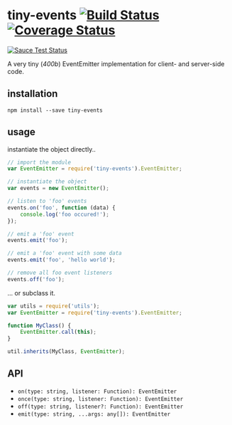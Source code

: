 # tiny-events [![Build Status][0]][1] [![Coverage Status][2]][3]
[![Sauce Test Status][4]][5]

A very tiny (*400b*) EventEmitter implementation for client- and server-side code.


## installation
`npm install --save tiny-events`


## usage
instantiate the object directly..

```javascript
// import the module
var EventEmitter = require('tiny-events').EventEmitter;

// instantiate the object
var events = new EventEmitter();

// listen to 'foo' events
events.on('foo', function (data) {
    console.log('foo occured!');
});

// emit a 'foo' event
events.emit('foo');

// emit a 'foo' event with some data
events.emit('foo', 'hello world');

// remove all foo event listeners
events.off('foo');
```

... or subclass it.
```javascript
var utils = require('utils');
var EventEmitter = require('tiny-events').EventEmitter;

function MyClass() {
    EventEmitter.call(this);
}

util.inherits(MyClass, EventEmitter);
```


## API

- `on(type: string, listener: Function): EventEmitter`
- `once(type: string, listener: Function): EventEmitter`
- `off(type: string, listener?: Function): EventEmitter`
- `emit(type: string, ...args: any[]): EventEmitter`

[0]: https://img.shields.io/travis/ZauberNerd/tiny-events.svg
[1]: https://travis-ci.org/ZauberNerd/tiny-events
[2]: https://img.shields.io/coveralls/ZauberNerd/tiny-events.svg
[3]: https://coveralls.io/r/ZauberNerd/tiny-events?branch=master
[4]: https://saucelabs.com/browser-matrix/dom2wg-eventemitter.svg
[5]: https://saucelabs.com/u/dom2wg-eventemitter
